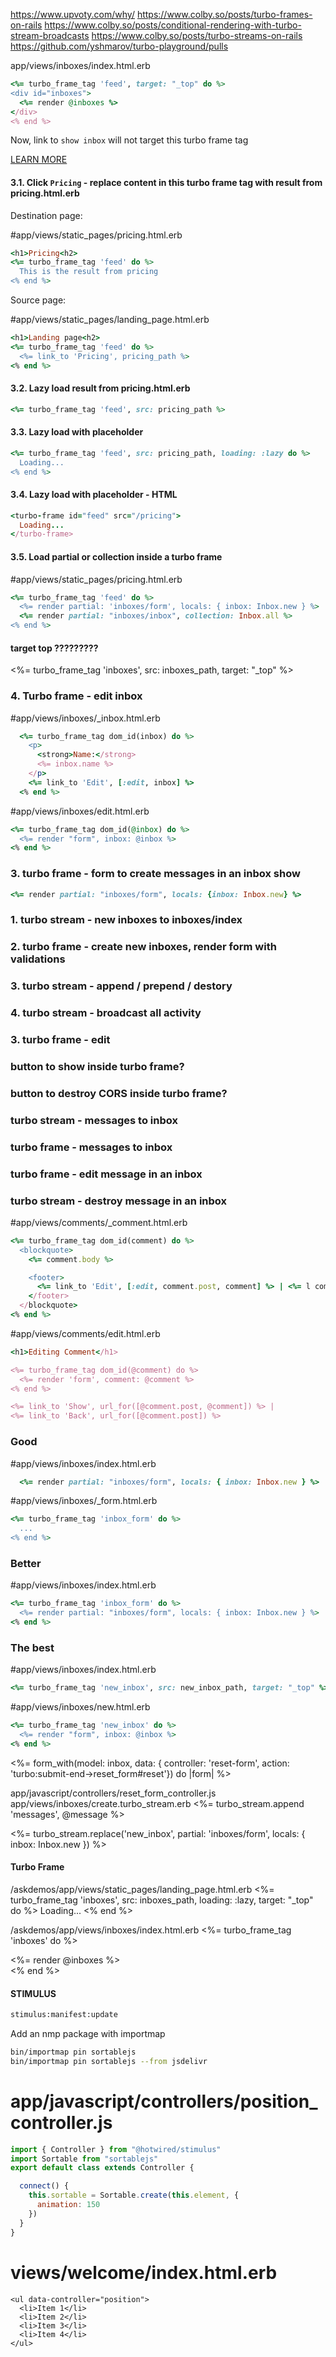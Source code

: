 https://www.upvoty.com/why/
https://www.colby.so/posts/turbo-frames-on-rails
https://www.colby.so/posts/conditional-rendering-with-turbo-stream-broadcasts
https://www.colby.so/posts/turbo-streams-on-rails
https://github.com/yshmarov/turbo-playground/pulls


app/views/inboxes/index.html.erb
```ruby
<%= turbo_frame_tag 'feed', target: "_top" do %>
<div id="inboxes">
  <%= render @inboxes %>
</div>
<% end %>
```

Now, link to `show inbox` will not target this turbo frame tag

[LEARN MORE](https://turbo.hotwired.dev/handbook/frames#targeting-navigation-into-or-out-of-a-frame)

#### 3.1. Click `Pricing` - replace content in this turbo frame tag with result from pricing.html.erb

Destination page:

#app/views/static_pages/pricing.html.erb
```ruby
<h1>Pricing<h2>
<%= turbo_frame_tag 'feed' do %>
  This is the result from pricing
<% end %>
```

Source page:

#app/views/static_pages/landing_page.html.erb
```ruby
<h1>Landing page<h2>
<%= turbo_frame_tag 'feed' do %>
  <%= link_to 'Pricing', pricing_path %>
<% end %>
```

#### 3.2. Lazy load result from pricing.html.erb
```ruby
<%= turbo_frame_tag 'feed', src: pricing_path %>
```

#### 3.3. Lazy load with placeholder
```ruby
<%= turbo_frame_tag 'feed', src: pricing_path, loading: :lazy do %>
  Loading...
<% end %>
```
#### 3.4. Lazy load with placeholder - HTML
```ruby
<turbo-frame id="feed" src="/pricing">
  Loading...
</turbo-frame>
```
#### 3.5. Load partial or collection inside a turbo frame

#app/views/static_pages/pricing.html.erb
```ruby
<%= turbo_frame_tag 'feed' do %>
  <%= render partial: 'inboxes/form', locals: { inbox: Inbox.new } %>
  <%= render partial: "inboxes/inbox", collection: Inbox.all %>
<% end %>
```

#### target top ?????????
<%= turbo_frame_tag 'inboxes', src: inboxes_path, target: "_top" %>


### 4. Turbo frame - edit inbox

#app/views/inboxes/_inbox.html.erb
```ruby
  <%= turbo_frame_tag dom_id(inbox) do %>
    <p>
      <strong>Name:</strong>
      <%= inbox.name %>
    </p>
    <%= link_to 'Edit', [:edit, inbox] %>
  <% end %>
```

#app/views/inboxes/edit.html.erb
```ruby
<%= turbo_frame_tag dom_id(@inbox) do %>
  <%= render "form", inbox: @inbox %>
<% end %>
```

### 3. turbo frame - form to create messages in an inbox show

```ruby
<%= render partial: "inboxes/form", locals: {inbox: Inbox.new} %>
```

### 1. turbo stream - new inboxes to inboxes/index
### 2. turbo frame - create new inboxes, render form with validations
### 3. turbo stream - append / prepend / destory
### 4. turbo stream - broadcast all activity
### 3. turbo frame - edit
### button to show inside turbo frame?
### button to destroy CORS inside turbo frame?
### turbo stream - messages to inbox
### turbo frame - messages to inbox
### turbo frame - edit message in an inbox
### turbo stream - destroy message in an inbox


#app/views/comments/_comment.html.erb
```ruby
<%= turbo_frame_tag dom_id(comment) do %>
  <blockquote>
    <%= comment.body %>

    <footer>
      <%= link_to 'Edit', [:edit, comment.post, comment] %> | <%= l comment.updated_at, format: :long %>
    </footer>
  </blockquote>
<% end %>
```
#app/views/comments/edit.html.erb
```ruby
<h1>Editing Comment</h1>

<%= turbo_frame_tag dom_id(@comment) do %>
  <%= render 'form', comment: @comment %>
<% end %>

<%= link_to 'Show', url_for([@comment.post, @comment]) %> |
<%= link_to 'Back', url_for([@comment.post]) %>
```




### Good
#app/views/inboxes/index.html.erb
```ruby
  <%= render partial: "inboxes/form", locals: { inbox: Inbox.new } %>
```
#app/views/inboxes/_form.html.erb
```ruby
<%= turbo_frame_tag 'inbox_form' do %>
  ...
<% end %>
```
### Better
#app/views/inboxes/index.html.erb
```ruby
<%= turbo_frame_tag 'inbox_form' do %>
  <%= render partial: "inboxes/form", locals: { inbox: Inbox.new } %>
<% end %>
```
### The best
#app/views/inboxes/index.html.erb
```ruby
<%= turbo_frame_tag 'new_inbox', src: new_inbox_path, target: "_top" %>
```
#app/views/inboxes/new.html.erb
```ruby
<%= turbo_frame_tag 'new_inbox' do %>
  <%= render "form", inbox: @inbox %>
<% end %>
```


<%= form_with(model: inbox, data: { controller: 'reset-form', action: 'turbo:submit-end->reset_form#reset'}) do |form| %>


app/javascript/controllers/reset_form_controller.js
app/views/inboxes/create.turbo_stream.erb
<%= turbo_stream.append 'messages', @message %>


<%= turbo_stream.replace('new_inbox', partial: 'inboxes/form', locals: { inbox: Inbox.new }) %>

#### Turbo Frame

/askdemos/app/views/static_pages/landing_page.html.erb
<%= turbo_frame_tag 'inboxes', src: inboxes_path, loading: :lazy, target: "_top" do %>
  Loading...
<% end %>

/askdemos/app/views/inboxes/index.html.erb
<%= turbo_frame_tag 'inboxes' do %>
  <div id="inboxes">
    <%= render @inboxes %>
  </div>
<% end %>

#### STIMULUS

```sh
stimulus:manifest:update
```

Add an nmp package with importmap
```sh
bin/importmap pin sortablejs
bin/importmap pin sortablejs --from jsdelivr
```

# app/javascript/controllers/position_controller.js
```javascript
import { Controller } from "@hotwired/stimulus"
import Sortable from "sortablejs"
export default class extends Controller {

  connect() {
    this.sortable = Sortable.create(this.element, {
      animation: 150
    })
  }
}
```
# views/welcome/index.html.erb
```
<ul data-controller="position">
  <li>Item 1</li>
  <li>Item 2</li>
  <li>Item 3</li>
  <li>Item 4</li>
</ul>
```
